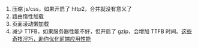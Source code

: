 1. 压缩 js/css，如果开启了 http2，合并就没有意义了
2. 路由惰性加载
3. 页面滚动懒加载
4. 减少 TTFB，如果服务器性能不好，但开启了 gzip，会增加 TTFB 时间。[这些奇技淫巧，助你优化前端应用性能](https://juejin.im/entry/58e42a1961ff4b006b2e3057)

